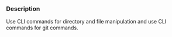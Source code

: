 ### Description

Use CLI commands for directory and file manipulation and use CLI commands for git commands.
